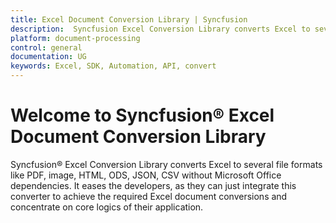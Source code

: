 ```yaml
---
title: Excel Document Conversion Library | Syncfusion
description:  Syncfusion Excel Conversion Library converts Excel to several file formats like PDF, image, HTML, ODS, JSON, CSV without Microsoft Office dependencies.
platform: document-processing
control: general
documentation: UG
keywords: Excel, SDK, Automation, API, convert
---
```


# Welcome to Syncfusion&reg; Excel Document Conversion Library

Syncfusion&reg; Excel Conversion Library converts Excel to several file formats like PDF, image, HTML, ODS, JSON, CSV without Microsoft Office dependencies. It eases the developers, as they can just integrate this converter to achieve the required Excel document conversions and concentrate on core logics of their application.
